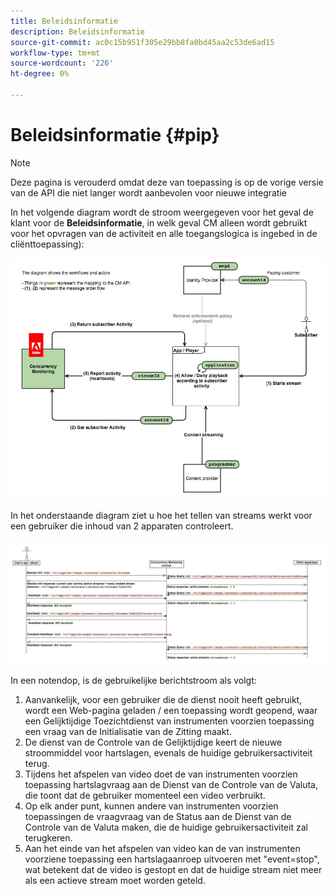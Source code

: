 ```yaml
---
title: Beleidsinformatie
description: Beleidsinformatie
source-git-commit: ac0c15b951f305e29bb8fa0bd45aa2c53de6ad15
workflow-type: tm+mt
source-wordcount: '226'
ht-degree: 0%

---
```




# Beleidsinformatie {#pip}

>[!NOTE]
>
>Deze pagina is verouderd omdat deze van toepassing is op de vorige versie van de API die niet langer wordt aanbevolen voor nieuwe integratie

In het volgende diagram wordt de stroom weergegeven voor het geval de klant voor de **Beleidsinformatie**, in welk geval CM alleen wordt gebruikt voor het opvragen van de activiteit en alle toegangslogica is ingebed in de cliënttoepassing):

![](assets/pip-workflow.png)



In het onderstaande diagram ziet u hoe het tellen van streams werkt voor een gebruiker die inhoud van 2 apparaten controleert.

![](assets/pip-sequence.png)

In een notendop, is de gebruikelijke berichtstroom als volgt:

1. Aanvankelijk, voor een gebruiker die de dienst nooit heeft gebruikt, wordt een Web-pagina geladen / een toepassing wordt geopend, waar een Gelijktijdige Toezichtdienst van instrumenten voorzien toepassing een vraag van de Initialisatie van de Zitting maakt.
1. De dienst van de Controle van de Gelijktijdige keert de nieuwe stroommiddel voor hartslagen, evenals de huidige gebruikersactiviteit terug.
1. Tijdens het afspelen van video doet de van instrumenten voorzien toepassing hartslagvraag aan de Dienst van de Controle van de Valuta, die toont dat de gebruiker momenteel een video verbruikt.
1. Op elk ander punt, kunnen andere van instrumenten voorzien toepassingen de vraagvraag van de Status aan de Dienst van de Controle van de Valuta maken, die de huidige gebruikersactiviteit zal terugkeren.
1. Aan het einde van het afspelen van video kan de van instrumenten voorziene toepassing een hartslagaanroep uitvoeren met &quot;event=stop&quot;, wat betekent dat de video is gestopt en dat de huidige stream niet meer als een actieve stream moet worden geteld.

